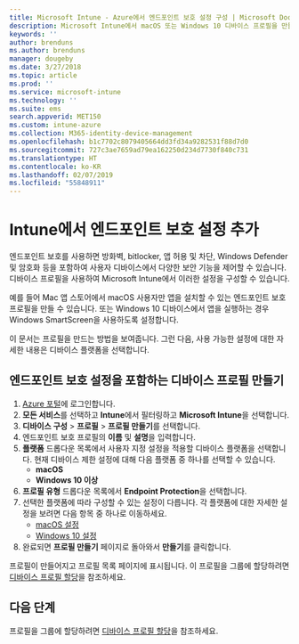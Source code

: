 ```yaml
---
title: Microsoft Intune - Azure에서 엔드포인트 보호 설정 구성 | Microsoft Docs
description: Microsoft Intune에서 macOS 또는 Windows 10 디바이스 프로필을 만들 경우 엔드포인트 보호 설정을 만듭니다.
keywords: ''
author: brenduns
ms.author: brenduns
manager: dougeby
ms.date: 3/27/2018
ms.topic: article
ms.prod: ''
ms.service: microsoft-intune
ms.technology: ''
ms.suite: ems
search.appverid: MET150
ms.custom: intune-azure
ms.collection: M365-identity-device-management
ms.openlocfilehash: b1c7702c8079405664dd3fd34a9282531f88d7d0
ms.sourcegitcommit: 727c3ae7659ad79ea162250d234d7730f840c731
ms.translationtype: HT
ms.contentlocale: ko-KR
ms.lasthandoff: 02/07/2019
ms.locfileid: "55848911"
---
```

# <a name="add-endpoint-protection-settings-in-intune"></a>Intune에서 엔드포인트 보호 설정 추가

엔드포인트 보호를 사용하면 방화벽, bitlocker, 앱 허용 및 차단, Windows Defender 및 암호화 등을 포함하여 사용자 디바이스에서 다양한 보안 기능을 제어할 수 있습니다. 디바이스 프로필을 사용하여 Microsoft Intune에서 이러한 설정을 구성할 수 있습니다.

예를 들어 Mac 앱 스토어에서 macOS 사용자만 앱을 설치할 수 있는 엔드포인트 보호 프로필을 만들 수 있습니다. 또는 Windows 10 디바이스에서 앱을 실행하는 경우 Windows SmartScreen을 사용하도록 설정합니다.

이 문서는 프로필을 만드는 방법을 보여줍니다. 그런 다음, 사용 가능한 설정에 대한 자세한 내용은 디바이스 플랫폼을 선택합니다.

## <a name="create-a-device-profile-containing-endpoint-protection-settings"></a>엔드포인트 보호 설정을 포함하는 디바이스 프로필 만들기

1. [Azure 포털](https://portal.azure.com)에 로그인합니다.
2. **모든 서비스**를 선택하고 **Intune**에서 필터링하고 **Microsoft Intune**을 선택합니다.
3. **디바이스 구성** > **프로필** > **프로필 만들기**를 선택합니다.
4. 엔드포인트 보호 프로필의 **이름** 및 **설명**을 입력합니다.
5. **플랫폼** 드롭다운 목록에서 사용자 지정 설정을 적용할 디바이스 플랫폼을 선택합니다. 현재 디바이스 제한 설정에 대해 다음 플랫폼 중 하나를 선택할 수 있습니다.
   - **macOS**
   - **Windows 10 이상**
6. **프로필 유형** 드롭다운 목록에서 **Endpoint Protection**을 선택합니다. 
7. 선택한 플랫폼에 따라 구성할 수 있는 설정이 다릅니다. 각 플랫폼에 대한 자세한 설정을 보려면 다음 항목 중 하나로 이동하세요.
   - [macOS 설정](endpoint-protection-macos.md)
   - [Windows 10 설정](endpoint-protection-windows-10.md)
8. 완료되면 **프로필 만들기** 페이지로 돌아와서 **만들기**를 클릭합니다.

프로필이 만들어지고 프로필 목록 페이지에 표시됩니다. 이 프로필을 그룹에 할당하려면 [디바이스 프로필 할당](device-profile-assign.md)을 참조하세요.

## <a name="next-steps"></a>다음 단계
프로필을 그룹에 할당하려면 [디바이스 프로필 할당](device-profile-assign.md)을 참조하세요.
